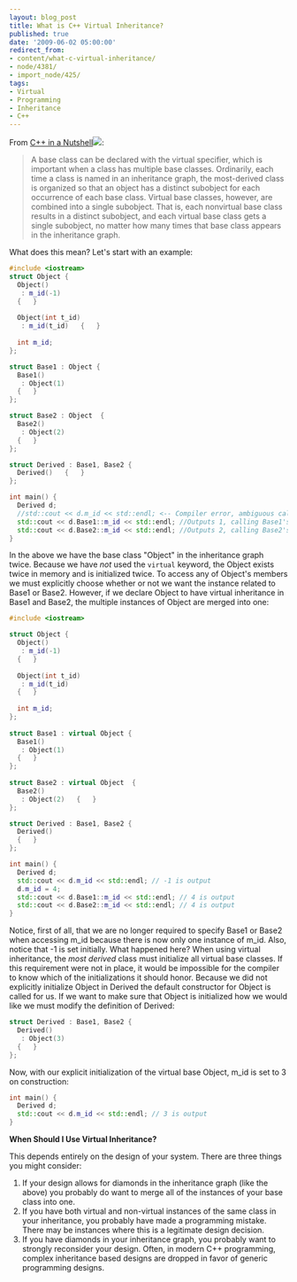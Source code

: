 ```yaml
---
layout: blog_post
title: What is C++ Virtual Inheritance?
published: true
date: '2009-06-02 05:00:00'
redirect_from:
- content/what-c-virtual-inheritance/
- node/4381/
- import_node/425/
tags:
- Virtual
- Programming
- Inheritance
- C++
---
```


From [C++ in a Nutshell](http://www.amazon.com/gp/product/059600298X?ie=UTF8&tag=empcra-20&linkCode=as2&camp=1789&creative=390957&creativeASIN=059600298X)![](http://www.assoc-amazon.com/e/ir?t=empcra-20&l=as2&o=1&a=059600298X):

> A base class can be declared with the virtual specifier, which is important when a class has multiple base classes. Ordinarily, each time a class is named in an inheritance graph, the most-derived class is organized so that an object has a distinct subobject for each occurrence of each base class. Virtual base classes, however, are combined into a single subobject. That is, each nonvirtual base class results in a distinct subobject, and each virtual base class gets a single subobject, no matter how many times that base class appears in the inheritance graph.

What does this mean? Let's start with an example: 

```cpp
#include <iostream>  
struct Object {
  Object()     
   : m_id(-1)   
  {   }    
  
  Object(int t_id)     
   : m_id(t_id)   {   }    
   
  int m_id; 
};  

struct Base1 : Object {   
  Base1()     
   : Object(1)   
  {   } 
};  

struct Base2 : Object  {   
  Base2()     
   : Object(2)   
  {   } 
};  

struct Derived : Base1, Base2 {   
  Derived()   {   } 
};  

int main() {   
  Derived d;   
  //std::cout << d.m_id << std::endl; <-- Compiler error, ambiguous call   
  std::cout << d.Base1::m_id << std::endl; //Outputs 1, calling Base1's copy of Object    
  std::cout << d.Base2::m_id << std::endl; //Outputs 2, calling Base2's copy of Object 
}
```

In the above we have the base class "Object" in the inheritance graph twice. Because we have *not* used the `virtual` keyword, the Object exists twice in memory and is initialized twice. To access any of Object's members we must explicitly choose whether or not we want the instance related to Base1 or Base2. However, if we declare Object to have virtual inheritance in Base1 and Base2, the multiple instances of Object are merged into one: 

```cpp
#include <iostream>  

struct Object {   
  Object()     
   : m_id(-1)   
  {   }    
  
  Object(int t_id)     
   : m_id(t_id)   
  {   }    
  
  int m_id; 
};  
  
struct Base1 : virtual Object {   
  Base1()     
   : Object(1)   
  {   } 
};  
  
struct Base2 : virtual Object  {   
  Base2()     
   : Object(2)   {   } 
};  

struct Derived : Base1, Base2 {   
  Derived()   
  {   } 
};  

int main() {   
  Derived d;   
  std::cout << d.m_id << std::endl; // -1 is output   
  d.m_id = 4;   
  std::cout << d.Base1::m_id << std::endl; // 4 is output   
  std::cout << d.Base2::m_id << std::endl; // 4 is output 
}
```

Notice, first of all, that we are no longer required to specify Base1 or Base2 when accessing m_id because there is now only one instance of m_id. Also, notice that -1 is set initially. What happened here? When using virtual inheritance, the *most derived* class must initialize all virtual base classes. If this requirement were not in place, it would be impossible for the compiler to know which of the initializations it should honor. Because we did not explicitly initialize Object in Derived the default constructor for Object is called for us. If we want to make sure that Object is initialized how we would like we must modify the definition of Derived: 

```cpp
struct Derived : Base1, Base2 {   
  Derived()     
   : Object(3)   
  {   } 
};
```

Now, with our explicit initialization of the virtual base Object, m_id is set to 3 on construction: 

```cpp
int main() {   
  Derived d;   
  std::cout << d.m_id << std::endl; // 3 is output 
}
```

**When Should I Use Virtual Inheritance?** 

This depends entirely on the design of your system. There are three things you might consider:

1.  If your design allows for diamonds in the inheritance graph (like the above) you probably do want to merge all of the instances of your base class into one.
2.  If you have both virtual and non-virtual instances of the same class in your inheritance, you probably have made a programming mistake. There may be instances where this is a legitimate design decision.
3.  If you have diamonds in your inheritance graph, you probably want to strongly reconsider your design. Often, in modern C++ programming, complex inheritance based designs are dropped in favor of generic programming designs.


